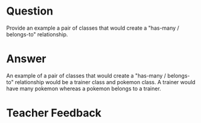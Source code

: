 # Question

Provide an example a pair of classes that would create a "has-many / belongs-to" relationship.

# Answer
An example of a pair of classes that would create a "has-many / belongs-to" relationship would be a trainer class and pokemon class. A trainer would have many pokemon whereas a pokemon belongs to a trainer.

# Teacher Feedback